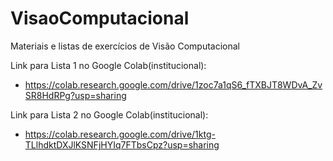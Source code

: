 # VisaoComputacional
Materiais e listas de exercícios de Visão Computacional

Link para Lista 1 no Google Colab(institucional):

* https://colab.research.google.com/drive/1zoc7a1qS6_fTXBJT8WDvA_ZvSR8HdRPg?usp=sharing

Link para Lista 2 no Google Colab(institucional):

* https://colab.research.google.com/drive/1ktg-TLlhdktDXJlKSNFjHYIq7FTbsCpz?usp=sharing

